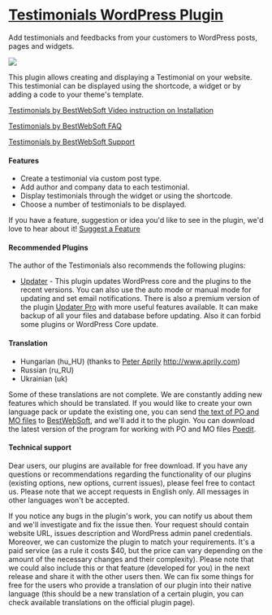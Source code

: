 <a href="http://bestwebsoft.com/products/testimonials/" target=_blank>Testimonials WordPress Plugin</a>
========================

Add testimonials and feedbacks from your customers to WordPress posts, pages and widgets.

<img src="http://bestwebsoft.com/wp-content/uploads/2015/02/testimonials-banner-website.jpg" />

<p>This plugin allows creating and displaying a Testimonial on your website. This testimonial can be displayed using the shortcode, a widget or by adding a code to your theme's template.</p>


<div class='video'></div>


<p><a href="http://www.youtube.com/watch?v=YMPuEmLELfk">Testimonials by BestWebSoft Video instruction on Installation</a></p>

<p><a href="http://wordpress.org/plugins/bws-testimonials/faq/">Testimonials by BestWebSoft FAQ</a></p>

<p><a href="http://support.bestwebsoft.com">Testimonials by BestWebSoft Support</a></p>

<h4>Features</h4>

<ul>
<li>Create a testimonial via custom post type.</li>
<li>Add author and company data to each testimonial.</li>
<li>Display testimonials through the widget or using the shortcode. </li>
<li>Choose a number of testimonials to be displayed.</li>
</ul>

<p>If you have a feature, suggestion or idea you'd like to see in the plugin, we'd love to hear about it! <a href="http://support.bestwebsoft.com/hc/en-us/requests/new">Suggest a Feature</a></p>

<h4>Recommended Plugins</h4>

<p>The author of the Testimonials also recommends the following plugins:</p>

<ul>
<li><a href="http://wordpress.org/plugins/updater/">Updater</a> - This plugin updates WordPress core and the plugins to the recent versions. You can also use the auto mode or manual mode for updating and set email notifications.
There is also a premium version of the plugin <a href="http://bestwebsoft.com/products/wordpress/plugins/updater/">Updater Pro</a> with more useful features available. It can make backup of all your files and database before updating. Also it can forbid some plugins or WordPress Core update.</li>
</ul>

<h4>Translation</h4>

<ul>
<li>Hungarian (hu_HU) (thanks to <a href="mailto:solarside09@gmail.com">Peter Aprily</a> <a href="http://www.aprily.com" rel="nofollow">http://www.aprily.com</a>)</li>
<li>Russian (ru_RU)</li>
<li>Ukrainian (uk)</li>
</ul>

<p>Some of these translations are not complete. We are constantly adding new features which should be translated. If you would like to create your own language pack or update the existing one, you can send <a href="http://codex.wordpress.org/Translating_WordPress">the text of PO and MO files</a> to <a href="http://support.bestwebsoft.com/hc/en-us/requests/new">BestWebSoft</a>, and we'll add it to the plugin. You can download the latest version of the program for working with PO and MO files  <a href="http://www.poedit.net/download.php">Poedit</a>.</p>

<h4>Technical support</h4>

<p>Dear users, our plugins are available for free download. If you have any questions or recommendations regarding the functionality of our plugins (existing options, new options, current issues), please feel free to contact us. Please note that we accept requests in English only. All messages in other languages won't be accepted.</p>

<p>If you notice any bugs in the plugin's work, you can notify us about them and we'll investigate and fix the issue then. Your request should contain website URL, issues description and WordPress admin panel credentials.
Moreover, we can customize the plugin to match your requirements. It's a paid service (as a rule it costs $40, but the price can vary depending on the amount of the necessary changes and their complexity). Please note that we could also include this or that feature (developed for you) in the next release and share it with the other users then.
We can fix some things for free for the users who provide a translation of our plugin into their native language (this should be a new translation of a certain plugin, you can check available translations on the official plugin page).</p>